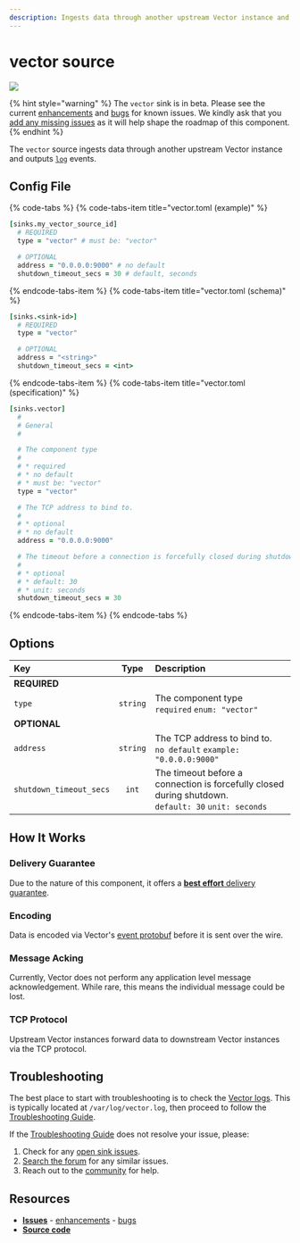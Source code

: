 ```yaml
---
description: Ingests data through another upstream Vector instance and outputs `log` events.
---
```


<!--
     THIS FILE IS AUTOOGENERATED!

     To make changes please edit the template located at:

     scripts/generate/templates/docs/usage/configuration/sources/vector.md.erb
-->

# vector source

![][images.vector_source]

{% hint style="warning" %}
The `vector` sink is in beta. Please see the current
[enhancements][url.vector_source_enhancements] and
[bugs][url.vector_source_bugs] for known issues.
We kindly ask that you [add any missing issues][url.new_vector_source_issues]
as it will help shape the roadmap of this component.
{% endhint %}

The `vector` source ingests data through another upstream Vector instance and outputs [`log`][docs.log_event] events.

## Config File

{% code-tabs %}
{% code-tabs-item title="vector.toml (example)" %}
```coffeescript
[sinks.my_vector_source_id]
  # REQUIRED
  type = "vector" # must be: "vector"

  # OPTIONAL
  address = "0.0.0.0:9000" # no default
  shutdown_timeout_secs = 30 # default, seconds
```
{% endcode-tabs-item %}
{% code-tabs-item title="vector.toml (schema)" %}
```coffeescript
[sinks.<sink-id>]
  # REQUIRED
  type = "vector"

  # OPTIONAL
  address = "<string>"
  shutdown_timeout_secs = <int>
```
{% endcode-tabs-item %}
{% code-tabs-item title="vector.toml (specification)" %}
```coffeescript
[sinks.vector]
  #
  # General
  #

  # The component type
  # 
  # * required
  # * no default
  # * must be: "vector"
  type = "vector"

  # The TCP address to bind to.
  # 
  # * optional
  # * no default
  address = "0.0.0.0:9000"

  # The timeout before a connection is forcefully closed during shutdown.
  # 
  # * optional
  # * default: 30
  # * unit: seconds
  shutdown_timeout_secs = 30
```
{% endcode-tabs-item %}
{% endcode-tabs %}

## Options

| Key  | Type  | Description |
|:-----|:-----:|:------------|
| **REQUIRED** | | |
| `type` | `string` | The component type<br />`required` `enum: "vector"` |
| **OPTIONAL** | | |
| `address` | `string` | The TCP address to bind to.<br />`no default` `example: "0.0.0.0:9000"` |
| `shutdown_timeout_secs` | `int` | The timeout before a connection is forcefully closed during shutdown.<br />`default: 30` `unit: seconds` |

## How It Works

### Delivery Guarantee

Due to the nature of this component, it offers a
[**best effort** delivery guarantee][docs.best_effort_delivery].

### Encoding

Data is encoded via Vector's [event protobuf][url.event_proto] before it is sent over the wire.

### Message Acking

Currently, Vector does not perform any application level message acknowledgement. While rare, this means the individual message could be lost.

### TCP Protocol

Upstream Vector instances forward data to downstream Vector instances via the TCP protocol.

## Troubleshooting

The best place to start with troubleshooting is to check the
[Vector logs][docs.monitoring_logs]. This is typically located at
`/var/log/vector.log`, then proceed to follow the
[Troubleshooting Guide][docs.troubleshooting].

If the [Troubleshooting Guide][docs.troubleshooting] does not resolve your
issue, please:

1. Check for any [open sink issues][url.vector_source_issues].
2. [Search the forum][url.search_forum] for any similar issues.
2. Reach out to the [community][url.community] for help.

## Resources

* [**Issues**][url.vector_source_issues] - [enhancements][url.vector_source_enhancements] - [bugs][url.vector_source_bugs]
* [**Source code**][url.vector_source_source]


[docs.best_effort_delivery]: ../../../about/guarantees.md#best-effort-delivery
[docs.log_event]: ../../../about/data-model.md#log
[docs.monitoring_logs]: ../../../usage/administration/monitoring.md#logs
[docs.troubleshooting]: ../../../usage/guides/troubleshooting.md
[images.vector_source]: ../../../assets/vector-source.svg
[url.community]: https://vector.dev/community
[url.event_proto]: https://github.com/timberio/vector/blob/master/proto/event.proto
[url.new_vector_source_issues]: https://github.com/timberio/vector/issues?q=is%3Aopen+is%3Aissue+label%3A%22Source%3A+new_vector%22
[url.search_forum]: https://forum.vector.dev/search?expanded=true
[url.vector_source_bugs]: https://github.com/timberio/vector/issues?q=is%3Aopen+is%3Aissue+label%3A%22Source%3A+vector%22+label%3A%22Type%3A+Bugs%22
[url.vector_source_enhancements]: https://github.com/timberio/vector/issues?q=is%3Aopen+is%3Aissue+label%3A%22Source%3A+vector%22+label%3A%22Type%3A+Enhancements%22
[url.vector_source_issues]: https://github.com/timberio/vector/issues?q=is%3Aopen+is%3Aissue+label%3A%22Source%3A+vector%22
[url.vector_source_source]: https://github.com/timberio/vector/tree/master/src/sources/vector.rs
